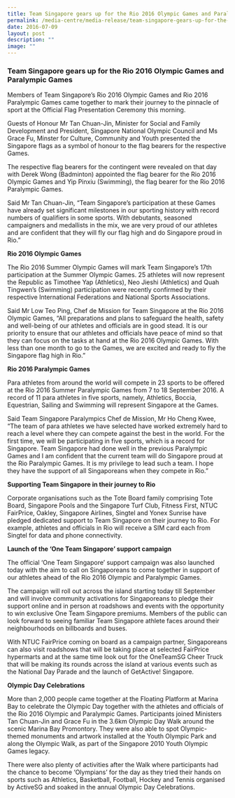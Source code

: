 ```yaml
---
title: Team Singapore gears up for the Rio 2016 Olympic Games and Paralympic Games
permalink: /media-centre/media-release/team-singapore-gears-up-for-the-rio-2016-olympic-games-and-paralympic/
date: 2016-07-09
layout: post
description: ""
image: ""
---
```

### **Team Singapore gears up for the Rio 2016 Olympic Games and Paralympic Games**

Members of Team Singapore’s Rio 2016 Olympic Games and Rio 2016 Paralympic Games came together to mark their journey to the pinnacle of sport at the Official Flag Presentation Ceremony this morning.  
  
Guests of Honour Mr Tan Chuan-Jin, Minister for Social and Family Development and President, Singapore National Olympic Council and Ms Grace Fu, Minster for Culture, Community and Youth presented the Singapore flags as a symbol of honour to the flag bearers for the respective Games.  
  
The respective flag bearers for the contingent were revealed on that day with Derek Wong (Badminton) appointed the flag bearer for the Rio 2016 Olympic Games and Yip Pinxiu (Swimming), the flag bearer for the Rio 2016 Paralympic Games.  
  
Said Mr Tan Chuan-Jin, “Team Singapore’s participation at these Games have already set significant milestones in our sporting history with record numbers of qualifiers in some sports. With debutants, seasoned campaigners and medallists in the mix, we are very proud of our athletes and are confident that they will fly our flag high and do Singapore proud in Rio.”  
  
**Rio 2016 Olympic Games**  
  
The Rio 2016 Summer Olympic Games will mark Team Singapore’s 17th participation at the Summer Olympic Games. 25 athletes will now represent the Republic as Timothee Yap (Athletics), Neo Jieshi (Athletics) and Quah Tingwen’s (Swimming) participation were recently confirmed by their respective International Federations and National Sports Associations.  
  
Said Mr Low Teo Ping, Chef de Mission for Team Singapore at the Rio 2016 Olympic Games, “All preparations and plans to safeguard the health, safety and well-being of our athletes and officials are in good stead. It is our priority to ensure that our athletes and officials have peace of mind so that they can focus on the tasks at hand at the Rio 2016 Olympic Games. With less than one month to go to the Games, we are excited and ready to fly the Singapore flag high in Rio.”  
  
**Rio 2016 Paralympic Games**  
  
Para athletes from around the world will compete in 23 sports to be offered at the Rio 2016 Summer Paralympic Games from 7 to 18 September 2016. A record of 11 para athletes in five sports, namely, Athletics, Boccia, Equestrian, Sailing and Swimming will represent Singapore at the Games.  
  
Said Team Singapore Paralympics Chef de Mission, Mr Ho Cheng Kwee, “The team of para athletes we have selected have worked extremely hard to reach a level where they can compete against the best in the world. For the first time, we will be participating in five sports, which is a record for Singapore. Team Singapore had done well in the previous Paralympic Games and I am confident that the current team will do Singapore proud at the Rio Paralympic Games. It is my privilege to lead such a team. I hope they have the support of all Singaporeans when they compete in Rio.”  
  
**Supporting Team Singapore in their journey to Rio**  
  
Corporate organisations such as the Tote Board family comprising Tote Board, Singapore Pools and the Singapore Turf Club, Fitness First, NTUC FairPrice, Oakley, Singapore Airlines, Singtel and Yonex Sunrise have pledged dedicated support to Team Singapore on their journey to Rio. For example, athletes and officials in Rio will receive a SIM card each from Singtel for data and phone connectivity.  
  
**Launch of the ‘One Team Singapore’ support campaign**  
  
The official ‘One Team Singapore’ support campaign was also launched today with the aim to call on Singaporeans to come together in support of our athletes ahead of the Rio 2016 Olympic and Paralympic Games.  
  
The campaign will roll out across the island starting today till September and will involve community activations for Singaporeans to pledge their support online and in person at roadshows and events with the opportunity to win exclusive One Team Singapore premiums. Members of the public can look forward to seeing familiar Team Singapore athlete faces around their neighbourhoods on billboards and buses.  
  
With NTUC FairPrice coming on board as a campaign partner, Singaporeans can also visit roadshows that will be taking place at selected FairPrice hypermarts and at the same time look out for the OneTeamSG Cheer Truck that will be making its rounds across the island at various events such as the National Day Parade and the launch of GetActive! Singapore.  

**Olympic Day Celebrations**  

More than 2,000 people came together at the Floating Platform at Marina Bay to celebrate the Olympic Day together with the athletes and officials of the Rio 2016 Olympic and Paralympic Games. Participants joined Ministers Tan Chuan-Jin and Grace Fu in the 3.6km Olympic Day Walk around the scenic Marina Bay Promontory. They were also able to spot Olympic-themed monuments and artwork installed at the Youth Olympic Park and along the Olympic Walk, as part of the Singapore 2010 Youth Olympic Games legacy.  
  
There were also plenty of activities after the Walk where participants had the chance to become ‘Olympians’ for the day as they tried their hands on sports such as Athletics, Basketball, Football, Hockey and Tennis organised by ActiveSG and soaked in the annual Olympic Day Celebrations.